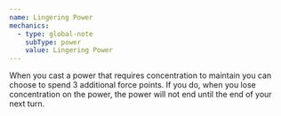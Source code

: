 ```yaml
---
name: Lingering Power
mechanics:
  - type: global-note
    subType: power
    value: Lingering Power
---
```

When you cast a power that requires concentration to maintain you can choose to spend 3 additional force points. If you do, when you lose concentration on the power, the power will not end until the end of your next turn.

